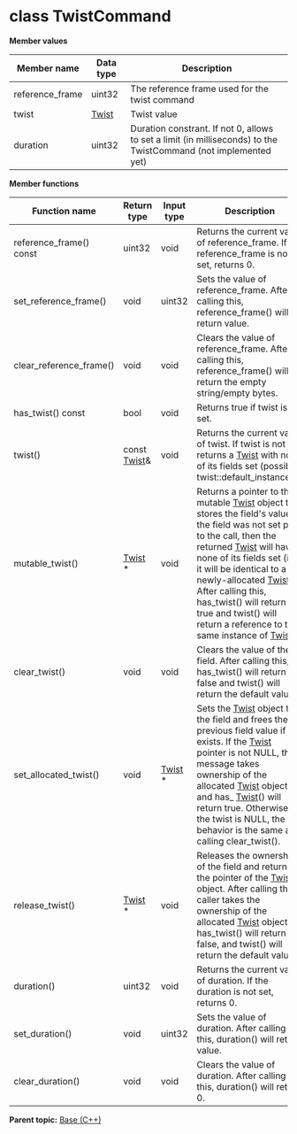 # class TwistCommand

 **Member values** 

|Member name|Data type|Description|
|-----------|---------|-----------|
|reference\_frame|uint32|The reference frame used for the twist command|
|twist| [Twist](Twist.md#)|Twist value|
|duration|uint32|Duration constrant. If not 0, allows to set a limit \(in milliseconds\) to the TwistCommand \(not implemented yet\)|

 **Member functions** 

|Function name|Return type|Input type|Description|
|-------------|-----------|----------|-----------|
|reference\_frame\(\) const|uint32|void|Returns the current value of reference\_frame. If the reference\_frame is not set, returns 0.|
|set\_reference\_frame\(\)|void|uint32|Sets the value of reference\_frame. After calling this, reference\_frame\(\) will return value.|
|clear\_reference\_frame\(\)|void|void|Clears the value of reference\_frame. After calling this, reference\_frame\(\) will return the empty string/empty bytes.|
|has\_twist\(\) const|bool|void|Returns true if twist is set.|
|twist\(\)|const [Twist](Twist.md#)&|void|Returns the current value of twist. If twist is not set, returns a [Twist](Twist.md#) with none of its fields set \(possibly twist::default\_instance\(\)\).|
|mutable\_twist\(\)| [Twist](Twist.md#) \*|void|Returns a pointer to the mutable [Twist](Twist.md#) object that stores the field's value. If the field was not set prior to the call, then the returned [Twist](Twist.md#) will have none of its fields set \(i.e. it will be identical to a newly-allocated [Twist](Twist.md#)\). After calling this, has\_twist\(\) will return true and twist\(\) will return a reference to the same instance of [Twist](Twist.md#).|
|clear\_twist\(\)|void|void|Clears the value of the field. After calling this, has\_twist\(\) will return false and twist\(\) will return the default value.|
|set\_allocated\_twist\(\)|void| [Twist](Twist.md#) \*|Sets the [Twist](Twist.md#) object to the field and frees the previous field value if it exists. If the [Twist](Twist.md#) pointer is not NULL, the message takes ownership of the allocated [Twist](Twist.md#) object and has\_ [Twist](Twist.md#)\(\) will return true. Otherwise, if the twist is NULL, the behavior is the same as calling clear\_twist\(\).|
|release\_twist\(\)| [Twist](Twist.md#) \*|void|Releases the ownership of the field and returns the pointer of the [Twist](Twist.md#) object. After calling this, caller takes the ownership of the allocated [Twist](Twist.md#) object, has\_twist\(\) will return false, and twist\(\) will return the default value.|
|duration\(\)|uint32|void|Returns the current value of duration. If the duration is not set, returns 0.|
|set\_duration\(\)|void|uint32|Sets the value of duration. After calling this, duration\(\) will return value.|
|clear\_duration\(\)|void|void|Clears the value of duration. After calling this, duration\(\) will return 0.|

**Parent topic:** [Base \(C++\)](../../summary_pages/Base.md)

